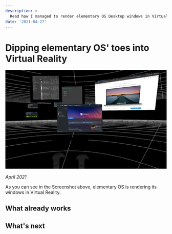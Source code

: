 ```yaml
---
description: >-
  Read how I managed to render elementary OS Desktop windows in Virtual Reality using xrdesktop.
date: '2021-04-27'
---
```


# Dipping elementary OS' toes into Virtual Reality

![](../.gitbook/assets/elementary-xrdesktop-support.png)

_April 2021_

As you can see in the Screenshot above, elementary OS is rendering its windows in Virtual Reality.

## What already works



## What's next